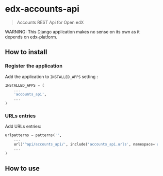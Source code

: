 # edx-accounts-api

> Accounts REST Api for Open edX

WARNING: This Django application makes no sense on its own as it depends on [edx-platform](https://github.com/edx/edx-platform).

## How to install

### Register the application

Add the application to `INSTALLED_APPS` setting :

```python
INSTALLED_APPS = (
    ...
    'accounts_api',
    ...
)
```

### URLs entries

Add URLs entries:

```python
urlpatterns = patterns('',
    ...
    url('^api/accounts_api/', include('accounts_api.urls', namespace='accounts_api'))
    ...
)
```


## How to use

